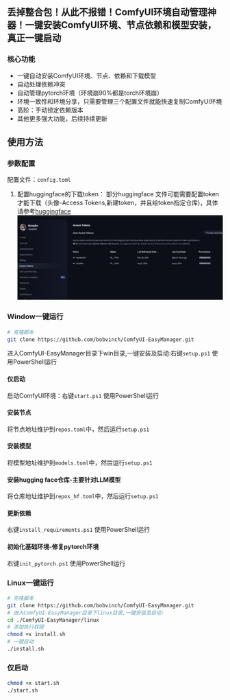 ## 丢掉整合包！从此不报错！ComfyUI环境自动管理神器！一键安装ComfyUI环境、节点依赖和模型安装，真正一键启动

### 核心功能
- 一键自动安装ComfyUI环境、节点、依赖和下载模型
- 自动处理依赖冲突
- 自动管理pytorch环境（环境崩90%都是torch环境崩）
- 环境一致性和环境分享，只需要管理三个配置文件就能快速复制ComfyUI环境
- 高阶：手动锁定依赖版本
- 其他更多强大功能，后续持续更新

## 使用方法

### 参数配置
配置文件：`config.toml`
1. 配置huggingface的下载token： 部分huggingface 文件可能需要配置token才能下载（头像-Access Tokens,新建token，并且给token指定仓库)，具体请参考[huggingface](https://huggingface.co/models)
![](./public/hf_token.png)
### Window一键运行

```bash
# 克隆脚本
git clone https://github.com/bobvinch/ComfyUI-EasyManager.git
```
进入ComfyUI-EasyManager目录下win目录,一键安装及启动:右键`setup.ps1` 使用PowerShell运行

#### 仅启动
启动ComfyUI环境：右键`start.ps1` 使用PowerShell运行

#### 安装节点
将节点地址维护到`repos.toml`中，然后运行`setup.ps1`

#### 安装模型
将模型地址维护到`models.toml`中，然后运行`setup.ps1`

#### 安装hugging face仓库-主要针对LLM模型
将仓库地址维护到`repos_hf.toml`中，然后运行`setup.ps1`

#### 更新依赖
右键`install_requirements.ps1` 使用PowerShell运行

#### 初始化基础环境-修复pytorch环境
右键`init_pytorch.ps1` 使用PowerShell运行

### Linux一键运行
```bash
# 克隆脚本
git clone https://github.com/bobvinch/ComfyUI-EasyManager.git
# 进入ComfyUI-EasyManager目录下linux目录,一键安装及启动:
cd ./ComfyUI-EasyManager/linux
# 添加执行权限
chmod +x install.sh
# 一键启动
./install.sh

```

### 仅启动
```bash
chmod +x start.sh
./start.sh
```